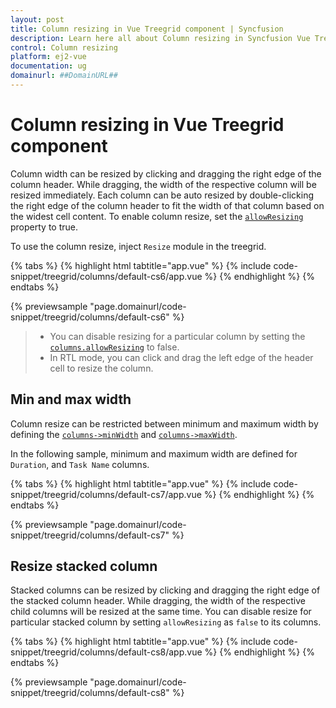 ```yaml
---
layout: post
title: Column resizing in Vue Treegrid component | Syncfusion
description: Learn here all about Column resizing in Syncfusion Vue Treegrid component of Syncfusion Essential JS 2 and more.
control: Column resizing 
platform: ej2-vue
documentation: ug
domainurl: ##DomainURL##
---
```


# Column resizing in Vue Treegrid component

Column width can be resized by clicking and dragging the right edge of the column header. While dragging, the width of the respective column will be resized immediately. Each column can be auto resized by double-clicking the right edge of the column header to fit the width of that column based on the widest cell content. To enable column resize, set the [`allowResizing`](https://ej2.syncfusion.com/vue/documentation/api/treegrid/#allowresizing) property to true.

To use the column resize, inject `Resize` module in the treegrid.

{% tabs %}
{% highlight html tabtitle="app.vue" %}
{% include code-snippet/treegrid/columns/default-cs6/app.vue %}
{% endhighlight %}
{% endtabs %}
        
{% previewsample "page.domainurl/code-snippet/treegrid/columns/default-cs6" %}

> * You can disable resizing for a particular column by setting the [`columns.allowResizing`](https://ej2.syncfusion.com/vue/documentation/api/treegrid/column/#allowresizing) to false.
> * In RTL mode, you can click and drag the left edge of the header cell to resize the column.

## Min and max width

Column resize can be restricted between minimum and maximum width by defining the [`columns->minWidth`](https://ej2.syncfusion.com/vue/documentation/api/treegrid/column/#minwidth) and [`columns->maxWidth`](https://ej2.syncfusion.com/vue/documentation/api/treegrid/column/#maxwidth).

In the following sample, minimum and maximum width are defined for `Duration`, and `Task Name` columns.

{% tabs %}
{% highlight html tabtitle="app.vue" %}
{% include code-snippet/treegrid/columns/default-cs7/app.vue %}
{% endhighlight %}
{% endtabs %}
        
{% previewsample "page.domainurl/code-snippet/treegrid/columns/default-cs7" %}

## Resize stacked column

Stacked columns can be resized by clicking and dragging the right edge of the stacked column header. While dragging, the width of the respective child columns will be resized at the same time. You can disable resize for particular stacked column by setting `allowResizing` as `false` to its columns.

{% tabs %}
{% highlight html tabtitle="app.vue" %}
{% include code-snippet/treegrid/columns/default-cs8/app.vue %}
{% endhighlight %}
{% endtabs %}
        
{% previewsample "page.domainurl/code-snippet/treegrid/columns/default-cs8" %}